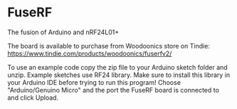 # FuseRF
The fusion of Arduino and nRF24L01+

The board is available to purchase from Woodoonics store on Tindie:
https://www.tindie.com/products/woodoonics/fuserfv2/

To use an example code copy the zip file to your Arduino sketch folder and unzip.
Example sketches use RF24 library. Make sure to install this library in your Arduino IDE before trying to run this program!
Choose "Arduino/Genuino Micro" and the port the FuseRF board is connected to and click Upload. 
